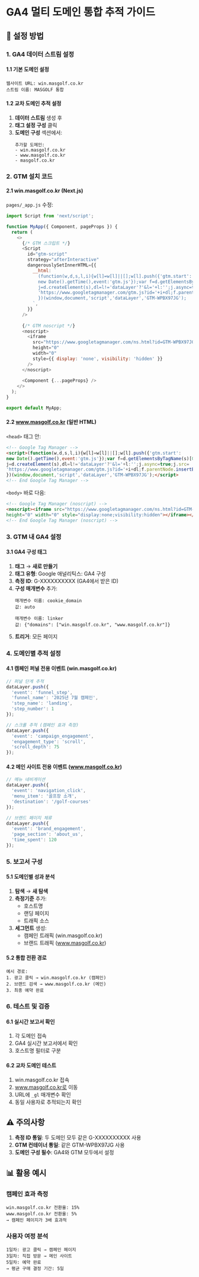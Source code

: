 # GA4 멀티 도메인 통합 추적 가이드

## 🎯 설정 방법

### 1. GA4 데이터 스트림 설정

#### 1.1 기본 도메인 설정
```
웹사이트 URL: win.masgolf.co.kr
스트림 이름: MASGOLF 통합
```

#### 1.2 교차 도메인 추적 설정
1. **데이터 스트림** 생성 후
2. **태그 설정 구성** 클릭
3. **도메인 구성** 섹션에서:
   ```
   추가할 도메인:
   - win.masgolf.co.kr
   - www.masgolf.co.kr
   - masgolf.co.kr
   ```

### 2. GTM 설치 코드

#### 2.1 win.masgolf.co.kr (Next.js)
`pages/_app.js` 수정:
```javascript
import Script from 'next/script';

function MyApp({ Component, pageProps }) {
  return (
    <>
      {/* GTM 스크립트 */}
      <Script
        id="gtm-script"
        strategy="afterInteractive"
        dangerouslySetInnerHTML={{
          __html: `
            (function(w,d,s,l,i){w[l]=w[l]||[];w[l].push({'gtm.start':
            new Date().getTime(),event:'gtm.js'});var f=d.getElementsByTagName(s)[0],
            j=d.createElement(s),dl=l!='dataLayer'?'&l='+l:'';j.async=true;j.src=
            'https://www.googletagmanager.com/gtm.js?id='+i+dl;f.parentNode.insertBefore(j,f);
            })(window,document,'script','dataLayer','GTM-WPBX97JG');
          `,
        }}
      />
      
      {/* GTM noscript */}
      <noscript>
        <iframe 
          src="https://www.googletagmanager.com/ns.html?id=GTM-WPBX97JG"
          height="0" 
          width="0" 
          style={{ display: 'none', visibility: 'hidden' }}
        />
      </noscript>
      
      <Component {...pageProps} />
    </>
  );
}

export default MyApp;
```

#### 2.2 www.masgolf.co.kr (일반 HTML)
`<head>` 태그 안:
```html
<!-- Google Tag Manager -->
<script>(function(w,d,s,l,i){w[l]=w[l]||[];w[l].push({'gtm.start':
new Date().getTime(),event:'gtm.js'});var f=d.getElementsByTagName(s)[0],
j=d.createElement(s),dl=l!='dataLayer'?'&l='+l:'';j.async=true;j.src=
'https://www.googletagmanager.com/gtm.js?id='+i+dl;f.parentNode.insertBefore(j,f);
})(window,document,'script','dataLayer','GTM-WPBX97JG');</script>
<!-- End Google Tag Manager -->
```

`<body>` 바로 다음:
```html
<!-- Google Tag Manager (noscript) -->
<noscript><iframe src="https://www.googletagmanager.com/ns.html?id=GTM-WPBX97JG"
height="0" width="0" style="display:none;visibility:hidden"></iframe></noscript>
<!-- End Google Tag Manager (noscript) -->
```

### 3. GTM 내 GA4 설정

#### 3.1 GA4 구성 태그
1. **태그** → **새로 만들기**
2. **태그 유형**: Google 애널리틱스: GA4 구성
3. **측정 ID**: G-XXXXXXXXXX (GA4에서 받은 ID)
4. **구성 매개변수** 추가:
   ```
   매개변수 이름: cookie_domain
   값: auto
   
   매개변수 이름: linker
   값: {"domains": ["win.masgolf.co.kr", "www.masgolf.co.kr"]}
   ```
5. **트리거**: 모든 페이지

### 4. 도메인별 추적 설정

#### 4.1 캠페인 퍼널 전용 이벤트 (win.masgolf.co.kr)
```javascript
// 퍼널 단계 추적
dataLayer.push({
  'event': 'funnel_step',
  'funnel_name': '2025년 7월 캠페인',
  'step_name': 'landing',
  'step_number': 1
});

// 스크롤 추적 (캠페인 효과 측정)
dataLayer.push({
  'event': 'campaign_engagement',
  'engagement_type': 'scroll',
  'scroll_depth': 75
});
```

#### 4.2 메인 사이트 전용 이벤트 (www.masgolf.co.kr)
```javascript
// 메뉴 네비게이션
dataLayer.push({
  'event': 'navigation_click',
  'menu_item': '골프장 소개',
  'destination': '/golf-courses'
});

// 브랜드 페이지 체류
dataLayer.push({
  'event': 'brand_engagement',
  'page_section': 'about_us',
  'time_spent': 120
});
```

### 5. 보고서 구성

#### 5.1 도메인별 성과 분석
1. **탐색** → **새 탐색**
2. **측정기준** 추가:
   - 호스트명
   - 랜딩 페이지
   - 트래픽 소스
3. **세그먼트** 생성:
   - 캠페인 트래픽 (win.masgolf.co.kr)
   - 브랜드 트래픽 (www.masgolf.co.kr)

#### 5.2 통합 전환 경로
```
예시 경로:
1. 광고 클릭 → win.masgolf.co.kr (캠페인)
2. 브랜드 검색 → www.masgolf.co.kr (메인)
3. 최종 예약 완료
```

### 6. 테스트 및 검증

#### 6.1 실시간 보고서 확인
1. 각 도메인 접속
2. GA4 실시간 보고서에서 확인
3. 호스트명 필터로 구분

#### 6.2 교차 도메인 테스트
1. win.masgolf.co.kr 접속
2. www.masgolf.co.kr로 이동
3. URL에 `_gl` 매개변수 확인
4. 동일 사용자로 추적되는지 확인

## ⚠️ 주의사항

1. **측정 ID 통일**: 두 도메인 모두 같은 G-XXXXXXXXXX 사용
2. **GTM 컨테이너 통일**: 같은 GTM-WPBX97JG 사용
3. **도메인 구성 필수**: GA4와 GTM 모두에서 설정

## 📊 활용 예시

### 캠페인 효과 측정
```
win.masgolf.co.kr 전환율: 15%
www.masgolf.co.kr 전환율: 5%
→ 캠페인 페이지가 3배 효과적
```

### 사용자 여정 분석
```
1일차: 광고 클릭 → 캠페인 페이지
3일차: 직접 방문 → 메인 사이트
5일차: 예약 완료
→ 평균 구매 결정 기간: 5일
```
